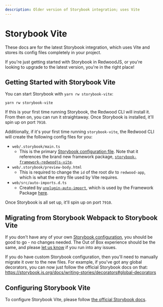 ```yaml
---
description: Older version of Storybook integration; uses Vite
---
```


# Storybook Vite

These docs are for the latest Storybook integration, which uses Vite and stores its config files completely in your project.

If you're just getting started with Storybook in RedwoodJS, or you're looking to upgrade to the latest version, you're in the right place!

## Getting Started with Storybook Vite

You can start Storybook with `yarn rw storybook-vite`:

```
yarn rw storybook-vite
```

If this is your first time running Storybook, the Redwood CLI will install it.
From then on, you can run it straightaway.
Once Storybook is installed, it'll spin up on port `7910`.

Additionally, if it's your first time running `storybook-vite`, the Redwood CLI will create the following config files for you:
- `web/.storybook/main.ts`
  - This is the primary [Storybook configuration file](https://storybook.js.org/docs/configure). Note that it references the brand new framework package, [`storybook-framework-redwoodjs-vite`](https://www.npmjs.com/package/storybook-framework-redwoodjs-vite).
- `web/.storybook/preview-body.html`
  - This is required to change the `id` of the root div to `redwood-app`, which is what the entry file used by Vite requires.
- `web/src/auto-imports.d.ts`
  - Created by [`unplugin-auto-import`](https://github.com/unplugin/unplugin-auto-import), which is used by the Framework Package [here](https://github.com/redwoodjs/redwood/blob/main/packages/storybook/src/plugins/auto-imports.ts).

Once Storybook is all set up, it'll spin up on port `7910`.

## Migrating from Storybook Webpack to Storybook Vite

If you don't have any of your own [Storybook configuration](https://redwoodjs.com/docs/storybook#configuring-storybook), you should be good to go - no changes needed. The Out of Box experience should be the same, and please [let us know](https://github.com/redwoodjs/redwood/issues/new?assignees=&labels=bug%2Fneeds-info&projects=&template=bug-report.yml&title=%5BBug%3F%5D%3A+) if you run into any issues.

If you do have custom Storybook configuration, then you'll need to manually migrate it over to the new files. For example, if you've got any global decorators, you can now just follow the official Storybook docs on that: https://storybook.js.org/docs/writing-stories/decorators#global-decorators

## Configuring Storybook Vite

To configure Storybook Vite, please follow [the official Storybook docs](https://storybook.js.org/docs/configure).
